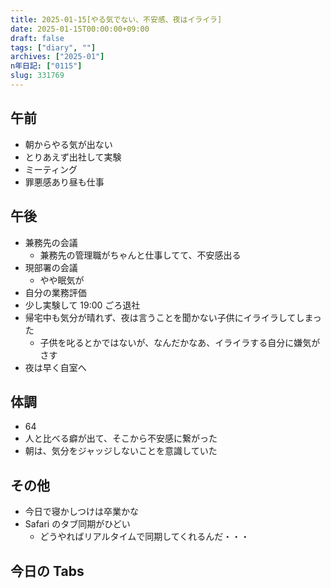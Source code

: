 ```yaml
---
title: 2025-01-15[やる気でない、不安感、夜はイライラ]
date: 2025-01-15T00:00:00+09:00
draft: false
tags: ["diary", ""]
archives: ["2025-01"]
n年日記: ["0115"]
slug: 331769
---
```


## 午前

- 朝からやる気が出ない
- とりあえず出社して実験
- ミーティング
- 罪悪感あり昼も仕事

## 午後

- 兼務先の会議
  - 兼務先の管理職がちゃんと仕事してて、不安感出る
- 現部署の会議
  - やや眠気が
- 自分の業務評価
- 少し実験して 19:00 ごろ退社
- 帰宅中も気分が晴れず、夜は言うことを聞かない子供にイライラしてしまった
  - 子供を叱るとかではないが、なんだかなあ、イライラする自分に嫌気がさす
- 夜は早く自室へ

## 体調

- 64
- 人と比べる癖が出て、そこから不安感に繋がった
- 朝は、気分をジャッジしないことを意識していた

## その他

- 今日で寝かしつけは卒業かな
- Safari のタブ同期がひどい
  - どうやればリアルタイムで同期してくれるんだ・・・

## 今日の Tabs
